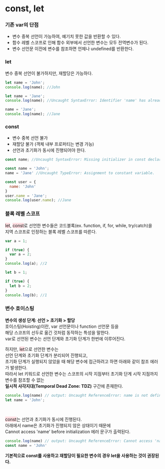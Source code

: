# const, let

### 기존 var의 단점
* 변수 중복 선언이 가능하여, 예기치 못한 값을 반환할 수 있다.
* 함수 레벨 스코프로 인해 함수 외부에서 선언한 변수는 모두 전역변수가 된다.
* 변수 선언문 이전에 변수를 참조하면 언제나 undefined를 반환한다.
   
   
### let
변수 중복 선언이 불가하지만, 재할당은 가능하다.
   
```javascript
let name = 'John';
console.log(name); //John

let name = 'Jane';
console.log(name); //Uncaught SyntaxError: Identifier 'name' has already been declared

name = 'Jane';
console.log(name); //Jane
```
   
   
### const
* 변수 중복 선언 불가
* 재할당 불가 (객체 내부 프로퍼티는 변경 가능)
* 선언과 초기화가 동시에 진행되어야 한다.
   
```javascript
const name; //Uncaught SyntaxError: Missing initializer in const declaration

const name = 'John';
name = 'Jane' //Uncaught TypeError: Assignment to constant variable.

const user = {
  name: 'John'
}
user.name = 'Jane';
console.log(user.name); //Jane
```
    
    
### 블록 레벨 스코프
<span style="background-color: #ffdce0;">let</span>, <span style="background-color: #ffdce0;">const</span>로 선언한 변수들은 코드블록(ex. function, if, for, while, try/catch)을   
지역 스코프로 인정하는 블록 레벨 스코프를 따른다.   
   
```javascript
var a = 1;

if (true) {
  var a = 2;
}
console.log(a); //2

let b = 1;

if (true) {
  let b = 2;
}
console.log(b); //1
```
    
    
### 변수 호이스팅
**변수의 생성 단계: 선언 > 초기화 > 할당**<br/>
호이스팅(Hoisting)이란, var 선언문이나 function 선언문 등을   
해당 스코프의 선두로 옮긴 것처럼 동작하는 특성을 말한다.   
var로 선언된 변수는 선언 단계와 초기화 단계가 한번에 이루어진다.   
   
하지만, <span style="background-color: #ffdce0;">let</span>으로 선언한 변수는   
선언 단계와 초기화 단계가 분리되어 진행되고,   
초기화 단계가 실행되지 않았을 때 해당 변수에 접근하려고 하면 아래와 같이 참조 에러가 발생한다.   
따라서 let 키워드로 선언한 변수는 스코프의 시작 지점부터 초기화 단계 시작 지점까지 변수를 참조할 수 없는   
**일시적 사각지대(Temporal Dead Zone: TDZ)** 구간에 존재한다.   
   
```javascript
console.log(name) // output: Uncaught ReferenceError: name is not defined
let name = 'John';
```
<br/>   

<span style="background-color: #ffdce0;">const</span>는 선언과 초기화가 동시에 진행된다.   
아래에서 name은 초기화가 진행되지 않은 상태이기 때문에   
Cannot access 'name' before initialization 에러 문구가 출력된다.   
   
```javascript
console.log(name) // output: Uncaught ReferenceError: Cannot access 'name' before initialization
const name = 'John'
```
   
   
**기본적으로 const를 사용하고 재할당이 필요한 변수의 경우 let을 사용하는 것이 권장된다.**
